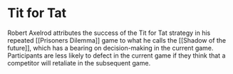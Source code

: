 # Tit for Tat
Robert Axelrod attributes the success of the Tit for Tat strategy in his repeated [[Prisoners Dilemma]] game to what he calls the [[Shadow of the future]], which has a bearing on decision-making in the current game. Participants are less likely to defect in the current game if they think that a competitor will retaliate in the subsequent game. 